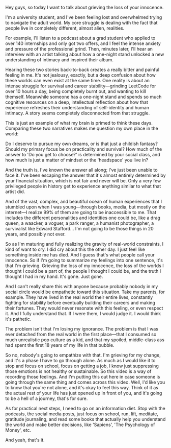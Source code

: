 Hey guys, so today I want to talk about grieving the loss of your innocence.

I'm a university student, and I've been feeling lost and overwhelmed trying to navigate the adult world. My core struggle is dealing with the fact that people live in completely different, almost alien, realities.

For example, I'll listen to a podcast about a grad student who applied to over 140 internships and only got two offers, and I feel the intense anxiety and pressure of the professional grind. Then, minutes later, I'll hear an interview with an artist talking about how a one-night stand unlocked a new understanding of intimacy and inspired their album.

Hearing these two stories back-to-back creates a really bitter and painful feeling in me. It's not jealousy, exactly, but a deep confusion about how these worlds can even exist at the same time. One reality is about an intense struggle for survival and career stability—grinding LeetCode for over 10 hours a day, being completely burnt out, and wanting to kill themself. Meanwhile someone has a one-night stand and spends so much cognitive resources on a deep, intellectual reflection about how that experience refreshes their understanding of self-identity and human intimacy. A story seems completely disconnected from that struggle.

This is just an example of what my brain is primed to think these days. Comparing these two narratives makes me question my own place in the world:

Do I deserve to pursue my own dreams, or is that just a childish fantasy? Should my primary focus be on practicality and survival? How much of the answer to 'Do you get to choose?' is determined by your social class, and how much is just a matter of mindset or the 'headspace' you live in?

And the truth is, I've known the answer all along; I've just been unable to face it. I've been escaping the answer that it's almost entirely determined by your financial situation, which is not fair and never will be. Only a very few privileged people in history get to experience anything similar to what that artist did.

And of the vast, complex, and beautiful ocean of human experiences that I stumbled upon when I was young—through books, media, but mostly on the internet—I realize 99% of them are going to be inaccessible to me. That includes the different personalities and identities one could be, like a drag queen, a waacker, a voguer, a park ranger, a humanist photographer, a survivalist like Edward Stafford... I'm not going to be those things in 20 years, and possibly not ever.

So as I'm maturing and fully realizing the gravity of real-world constraints, I kind of want to cry. I did cry about this the other day. I just feel like something inside me has died. And I guess that's what people call your innocence. So if I'm going to summarize my feelings into one sentence, it's that I'm grieving. Grieving the loss of my innocence, the loss of the worlds I thought I could be a part of, the people I thought I could be, and the truth I thought I had in my hand. It's gone. Just gone.

And I can't really share this with anyone because probably nobody in my social circle would be empathetic toward this situation. Take my parents, for example. They have lived in the real world their entire lives, constantly fighting for stability before eventually building their careers and making their fortunes. They would never resonate with this feeling, or even respect it. And I fully understand that. If I were them, I would judge it. I would think it's pathetic.

The problem isn't that I'm losing my ignorance. The problem is that I was ever detached from the real world in the first place—that I consumed so much unrealistic pop culture as a kid, and that my spoiled, middle-class ass had spent the first 18 years of my life in that bubble.

So no, nobody's going to empathize with that. I'm grieving for my change, and it's a phase I have to go through alone. As much as I would like it to stop and focus on school, focus on getting a job, I know just suppressing those emotions is not healthy or sustainable. So this video is a way of recording those feelings. And I'm putting this out here in case someone is going through the same thing and comes across this video. Well, I'd like you to know that you're not alone, and it's okay to feel this way. Think of it as the actual rest of your life has just opened up in front of you, and it's going to be a hell of a journey, that's for sure.

As for practical next steps, I need to go on an information diet. Stop with the podcasts, the social media posts, just focus on school, run, lift, meditate, gratitude journaling, and read some books that actually help you understand the world and make better decisions, like 'Sapiens', 'The Psychology of Money', etc.

And yeah, that's it.



